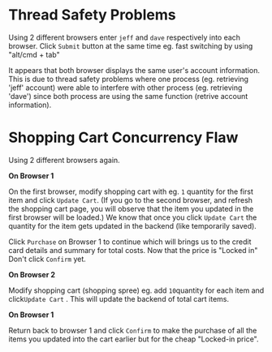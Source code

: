 # Thread Safety Problems

Using 2 different browsers enter `jeff` and `dave` respectively into each browser. Click `Submit` button at the same time eg. fast switching by using "alt/cmd + tab"



It appears that both browser displays the same user's account information. This is due to thread safety problems where one process (eg. retrieving 'jeff' account) were able to interfere with other process (eg. retrieving 'dave') since both process are using the same function (retrive account information).



# Shopping Cart Concurrency Flaw

Using 2 different browsers again. 



**On Browser 1**

On the first browser, modify shopping cart with eg. `1` quantity for the first item and click `Update Cart`. (If you go to the second browser, and refresh the shopping cart page, you will observe that the item you updated in the first browser will be loaded.) We know that once you click `Update Cart` the quantity for the item gets updated in the backend (like temporarily saved).



Click `Purchase` on Browser 1 to continue which will brings us to the credit card details and summary for total costs. Now that the price is "Locked in" Don't click `Confirm` yet.



**On Browser 2**

Modify shopping cart (shopping spree) eg. add `10`quantity for each item and click`Update Cart` . This will update the backend of total cart items.



**On Browser 1**

Return back to browser 1 and click `Confirm` to make the purchase of all the items you updated into the cart earlier but for the cheap "Locked-in price".


